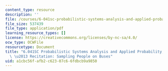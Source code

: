```yaml
---
content_type: resource
description: ''
file: /courses/6-041sc-probabilistic-systems-analysis-and-applied-probability-fall-2013/a1cbc56fafb2c62307c66fdbcb9a9850_MIT6_041SCF13_Sampling_People_on_Buses_300k.pdf
file_size: 537439
file_type: application/pdf
learning_resource_types: []
license: https://creativecommons.org/licenses/by-nc-sa/4.0/
ocw_type: OCWFile
resourcetype: Document
title: "6.041SC Probabilistic Systems Analysis and Applied Probability, Fall 2013Transcript\
  \ \u2013 Recitation: Sampling People on Buses"
uid: a1cbc56f-afb2-c623-07c6-6fdbcb9a9850
---
```

